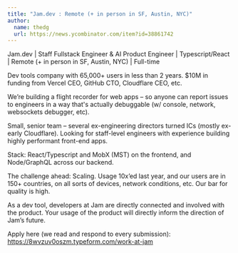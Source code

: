 ```yaml
---
title: "Jam.dev : Remote (+ in person in SF, Austin, NYC)"
author:
  name: thedg
  url: https://news.ycombinator.com/item?id=38861742
---
```

Jam.dev | Staff Fullstack Engineer &amp; AI Product Engineer | Typescript&#x2F;React | Remote (+ in person in SF, Austin, NYC) | Full-time

Dev tools company with 65,000+ users in less than 2 years. $10M in funding from Vercel CEO, GitHub CTO, Cloudflare CEO, etc.

We’re building a flight recorder for web apps – so anyone can report issues to engineers in a way that&#x27;s actually debuggable (w&#x2F; console, network, websockets debugger, etc).

Small, senior team – several ex-engineering directors turned ICs (mostly ex-early Cloudflare). Looking for staff-level engineers with experience building highly performant front-end apps.

Stack: React&#x2F;Typescript and MobX (MST) on the frontend, and Node&#x2F;GraphQL across our backend.

The challenge ahead: Scaling. Usage 10x’ed last year, and our users are in 150+ countries, on all sorts of devices, network conditions, etc. Our bar for quality is high.

As a dev tool, developers at Jam are directly connected and involved with the product. Your usage of the product will directly inform the direction of Jam’s future.

Apply here (we read and respond to every submission): <a href="https:&#x2F;&#x2F;8wvzuv0oszm.typeform.com&#x2F;work-at-jam" rel="nofollow">https:&#x2F;&#x2F;8wvzuv0oszm.typeform.com&#x2F;work-at-jam</a>
